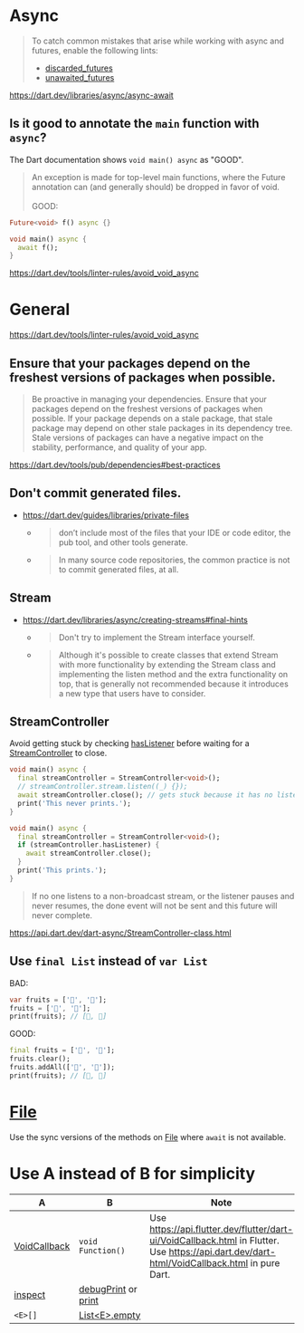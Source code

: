 # Async
> To catch common mistakes that arise while working with async and futures, enable the following lints:
> - [discarded_futures](https://dart.dev/tools/linter-rules/discarded_futures)
> - [unawaited_futures](https://dart.dev/tools/linter-rules/unawaited_futures)

https://dart.dev/libraries/async/async-await

## Is it good to annotate the `main` function with `async`?
The Dart documentation shows `void main() async` as "GOOD".

> An exception is made for top-level main functions, where the Future annotation can (and generally should) be dropped in favor of void.<br><br>
> GOOD:

```dart
Future<void> f() async {}

void main() async {
  await f();
}
```
https://dart.dev/tools/linter-rules/avoid_void_async

# General

https://dart.dev/tools/linter-rules/avoid_void_async
## Ensure that your packages depend on the freshest versions of packages when possible.
> Be proactive in managing your dependencies. Ensure that your packages depend on the freshest versions of packages when possible. If your package depends on a stale package, that stale package may depend on other stale packages in its dependency tree. Stale versions of packages can have a negative impact on the stability, performance, and quality of your app.

https://dart.dev/tools/pub/dependencies#best-practices

## Don't commit generated files.
- https://dart.dev/guides/libraries/private-files
  - > don’t include most of the files that your IDE or code editor, the pub tool, and other tools generate.
  - > In many source code repositories, the common practice is not to commit generated files, at all.

## Stream
- https://dart.dev/libraries/async/creating-streams#final-hints
  - > Don't try to implement the Stream interface yourself.
  - > Although it's possible to create classes that extend Stream with more functionality by extending the Stream class and implementing the listen method and the extra functionality on top, that is generally not recommended because it introduces a new type that users have to consider.

## StreamController
Avoid getting stuck by checking [hasListener](https://api.dart.dev/dart-async/StreamController/hasListener.html) before waiting for a [StreamController](https://api.dart.dev/dart-async/StreamController-class.html) to close.

```dart
void main() async {
  final streamController = StreamController<void>();
  // streamController.stream.listen((_) {});
  await streamController.close(); // gets stuck because it has no listeners.
  print('This never prints.');
}
```
```dart
void main() async {
  final streamController = StreamController<void>();
  if (streamController.hasListener) {
    await streamController.close();
  }
  print('This prints.');
}
```

> If no one listens to a non-broadcast stream, or the listener pauses and never resumes, the done event will not be sent and this future will never complete.

https://api.dart.dev/dart-async/StreamController-class.html

## Use `final List` instead of `var List`
BAD:
```dart
var fruits = ['🍎', '🍊'];
fruits = ['🍏', '🍇'];
print(fruits); // [🍏, 🍇]
```

GOOD:
```dart
final fruits = ['🍎', '🍊'];
fruits.clear();
fruits.addAll(['🍏', '🍇']);
print(fruits); // [🍏, 🍇]
```

# [File](https://api.dart.dev/dart-io/File-class.html)
Use the sync versions of the methods on [File](https://api.dart.dev/dart-io/File-class.html) where `await` is not available.

# Use A instead of B for simplicity
A|B|Note
--|--|--
[VoidCallback](https://api.dart.dev/dart-html/VoidCallback.html)|`void Function()`|Use https://api.flutter.dev/flutter/dart-ui/VoidCallback.html in Flutter.<br>Use https://api.dart.dev/dart-html/VoidCallback.html in pure Dart.
[inspect](https://api.dart.dev/dart-developer/inspect.html)|[debugPrint](https://api.flutter.dev/flutter/foundation/debugPrint.html) or [print](https://api.dart.dev/stable/dart-core/print.html)|
`<E>[]`|[List\<E>.empty](https://api.dart.dev/dart-core/List/List.empty.html)
